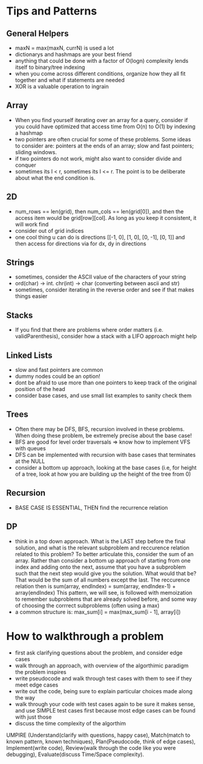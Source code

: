 # Tips and Patterns

## General Helpers
 - maxN = max(maxN, currN) is used a lot
 - dictionarys and hashmaps are your best friend
 - anything that could be done with a factor of O(logn) complexity lends itself to binary/tree indexing
 - when you come across different conditions, organize how they all fit together and what if statements are needed
 - XOR is a valuable operation to ingrain
## Array
 - When you find yourself iterating over an array for a query, consider if you could have optimized that access time from O(n) to O(1) by indexing a hashmap
 - two pointers are often crucial for some of these problems. Some ideas to consider are: pointers at the ends of an array; slow and fast pointers; sliding windows.
 - if two pointers do not work, might also want to consider divide and conquer
 - sometimes its l < r, sometimes its l <= r. The point is to be deliberate about what the end condition is.


## 2D
 - num_rows == len(grid), then num_cols == len(grid[0]), and then the access item would be grid[row][col]. As long as you keep it consistent, it will work find
 - consider out of grid indices
 - one cool thing u can do is directions [[-1, 0], [1, 0], [0, -1], [0, 1]] and then access for directions via for dx, dy in directions

## Strings
 - sometimes, consider the ASCII value of the characters of your string
 - ord(char) -> int. chr(int) -> char (converting between ascii and str)
 - sometimes, consider iterating in the reverse order and see if that makes things easier
## Stacks
 - If you find that there are problems where order matters (i.e. validParenthesis), consider how a stack with a LIFO approach might help

## Linked Lists
 - slow and fast pointers are common
 - dummy nodes could be an option!
 - dont be afraid to use more than one pointers to keep track of the original position of the head
 - consider base cases, and use small list examples to sanity check them
## Trees
 -  Often there may be DFS, BFS, recursion involved in these problems. When doing these problem, be extremely precise about the base case!
 - BFS are good for level order traversals => know how to implement VFS with queues
 - DFS can be implemented with recursion with base cases that terminates at the NULL
 - consider a bottom up approach, looking at the base cases (i.e, for height of a tree, look at how you are building up the height of the tree from 0)

## Recursion
 - BASE CASE IS ESSENTIAL, THEN find the recurrence relation

## DP
 - think in a top down approach. What is the LAST step before the final solution, and what is the relevant subproblem and reccurence relation related to this problem? To better articulate this, consider the sum of an array. Rather than consider a bottom up approach of starting from one index and adding onto the next, assume that you have a subproblem such that the next step would give you the solution. What would that be? That would be the sum of all numbers except the last. The reccurence relation then is sum(array, endIndex) = sum(array, endIndex-1) + array(endIndex) This pattern, we will see, is followed with memoization to remember subproblems that are already solved before, and some way of choosing the corrrect subproblems (often using a max) 
 - a common structure is: max_sum[i] = max(max_sum[i - 1], array[i])
# How to walkthrough a problem
 - first ask clarifying questions about the problem, and consider edge cases
 - walk through an approach, with overview of the algorthimic paradigm the problem inspires
 - write pseudocode and walk through test cases with them to see if they meet edge cases
 - write out the code, being sure to explain particular choices made along the way
 - walk through your code with test cases again to be sure it makes sense, and use SIMPLE test cases first because most edge cases can be found with just those
 - discuss the time complexity of the algorthim

 UMPIRE (Understand(clarify with questions, happy case), Match(match to known pattern, known techniques), Plan(Pseudocode, think of edge cases), Implement(write code), Review(walk through the code like you were debugging), Evaluate(discuss Time/Space complexity).